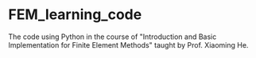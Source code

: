# FEM_learning_code
The code using Python in the course of "Introduction and Basic Implementation for Finite Element Methods"  taught by Prof. Xiaoming He.
